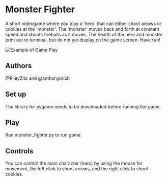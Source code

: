 # Monster Fighter
A short videogame where you play a 'hero' that can either shoot arrows or
cookies at the 'monster'. The 'monster' moves back and forth at constant speed
and shoots fireballs as it moves. The health of the hero and monster print out
to terminal, but do not yet display on the game screen. Have fun!

![Example of Game Play](https://github.com/sd19spring/MonsterFighter/blob/master/Example_game.png)

## Authors
@RileyZito and @anthonykrich

## Set up
The library for pygame needs to be downloaded before running the game.

## Play
Run monster_fighter.py to run game.

## Controls
You can control the main character (hero) by using the mouse for movement,
the left click to shoot arrows, and the right click to shoot cookies.
